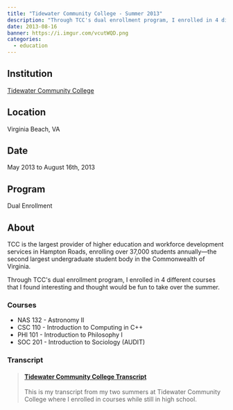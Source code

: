 ```yaml
---
title: "Tidewater Community College - Summer 2013"
description: "Through TCC's dual enrollment program, I enrolled in 4 different courses that I found interesting and thought would be fun to take over the summer."
date: 2013-08-16
banner: https://i.imgur.com/vcutWQD.png
categories:
  - education
---
```


## Institution

<a title="Tidewater Community College" href="https://tcc.edu" target="_blank" rel="noopener">Tidewater Community College</a>

## Location

Virginia Beach, VA

## Date

May 2013 to August 16th, 2013

## Program

Dual Enrollment

## About

TCC is the largest provider of higher education and workforce development services in Hampton Roads, enrolling over 37,000 students annually—the second largest undergraduate student body in the Commonwealth of Virginia.

Through TCC's dual enrollment program, I enrolled in 4 different courses that I found interesting and thought would be fun to take over the summer.

### Courses

* NAS 132 - Astronomy II
* CSC 110 - Introduction to Computing in C++
* PHI 101 - Introduction to Philosophy I
* SOC 201 - Introduction to Sociology (AUDIT)

### Transcript

<blockquote class="embedly-card"><h4><a href="https://www.scribd.com/document/353207049/Tidewater-Community-College-Transcript">Tidewater Community College Transcript</a></h4><p>This is my transcript from my two summers at Tidewater Community College where I enrolled in courses while still in high school.</p></blockquote>
<script async src="//cdn.embedly.com/widgets/platform.js" charset="UTF-8"></script>
